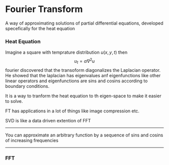 # Fourier Transform
A way of approximating solutions of partial differential equations, developed specefically for the heat equation

### Heat Equation
Imagine a square with temprature distribution $u(x, y, t)$
then 
$$u_{t}= \alpha\nabla^{2}u$$
fourier discovered that the transoform diagonalizes the Laplacian operator. He showed that the laplacian has eigenvalues anf eigenfunctions like other linear operators and eigenfunctions are sins and cosins according to boundary conditions.

It is a way to tranform the heat equation to th eigen-space to make it easier to solve.

FT has applications in a lot of things like image compression etc.


SVD is like a data driven extention of FFT

---

You can approximate an arbitrary function by a sequence of sins and cosins of increasing frequencies 

---

### FFT

